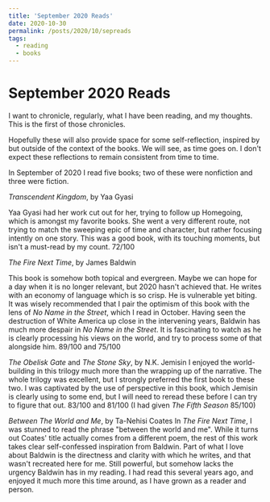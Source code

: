 ```yaml
---
title: 'September 2020 Reads'
date: 2020-10-30
permalink: /posts/2020/10/sepreads
tags:
  - reading
  - books
---
```


September 2020 Reads
=====

I want to chronicle, regularly, what I have been reading, and my thoughts. This is the first of those chronicles.

Hopefully these will also provide space for some self-reflection, inspired by but outside of the context of the books. We will see, as time goes on. I don't expect these reflections to remain consistent from time to time.

In September of 2020 I read five books; two of these were nonfiction and three were fiction.

_Transcendent Kingdom_, by Yaa Gyasi

Yaa Gyasi had her work cut out for her, trying to follow up Homegoing, which is amongst my favorite books. She went a very different route, not trying to match the sweeping epic of time and character, but rather focusing intently on one story. This was a good book, with its touching moments, but isn't a must-read by my count. 72/100

_The Fire Next Time_, by James Baldwin

This book is somehow both topical and evergreen. Maybe we can hope for a day when it is no longer relevant, but 2020 hasn't achieved that. He writes with an economy of language which is so crisp. He is vulnerable yet biting. It was wisely recommended that I pair the optimism of this book with the lens of _No Name in the Street_, which I read in October. Having seen the destruction of White America up close in the intervening years, Baldwin has much more despair in _No Name in the Street_. It is fascinating to watch as he is clearly processing his views on the world, and try to process some of that alongside him. 89/100 and 75/100

_The Obelisk Gate_ and _The Stone Sky_, by N.K. Jemisin
I enjoyed the world-building in this trilogy much more than the wrapping up of the narrative. The whole trilogy was excellent, but I strongly preferred the first book to these two. I was captivated by the use of perspective in this book, which Jemisin is clearly using to some end, but I will need to reread these before I can try to figure that out. 83/100 and 81/100 (I had given _The Fifth Season_ 85/100)

_Between The World and Me_, by Ta-Nehisi Coates
In _The Fire Next Time_, I was stunned to read the phrase "between the world and me". While it turns out Coates' title actually comes from a different poem, the rest of this work takes clear self-confessed inspiration from Baldwin. Part of what I love about Baldwin is the directness and clarity with which he writes, and that wasn't recreated here for me. Still powerful, but somehow lacks the urgency Baldwin has in my reading. I had read this several years ago, and enjoyed it much more this time around, as I have grown as a reader and person. 